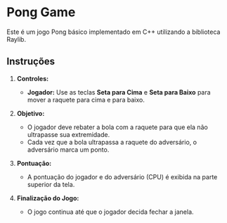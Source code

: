 # Pong Game

Este é um jogo Pong básico implementado em C++ utilizando a biblioteca Raylib.

## Instruções

1. **Controles:**
   - **Jogador:** Use as teclas **Seta para Cima** e **Seta para Baixo** para mover a raquete para cima e para baixo.

2. **Objetivo:**
   - O jogador deve rebater a bola com a raquete para que ela não ultrapasse sua extremidade.
   - Cada vez que a bola ultrapassa a raquete do adversário, o adversário marca um ponto.

3. **Pontuação:**
   - A pontuação do jogador e do adversário (CPU) é exibida na parte superior da tela.

4. **Finalização do Jogo:**
   - O jogo continua até que o jogador decida fechar a janela.

